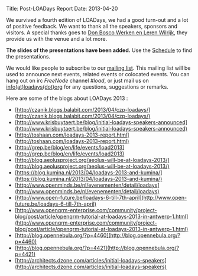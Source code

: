 Title: Post-LOADays Report
Date: 2013-04-20

We survived a fourth edition of LOADays, we had a good turn-out and a lot of positive feedback.
We want to thank all the speakers, sponsors and visitors.
A special thanks goes to [Don Bosco Werken en Leren Wilrijk](http://www.donboscowilrijk.be/site/), they provide us with the venue and a lot more.

__The slides of the presentations have been added.__ Use the [Schedule](/pages/schedule.html) to find the presentations.

We would like people to subscribe to our [mailing list](http://lists.loadays.org/mailman/listinfo/load).
This mailing list will be used to announce next events, related events or colocated events.
You can hang out on irc _FreeNode_ channel _#load_, or just mail us on [info(at)loadays(dot)org](mailto:info@loadays.org) for any questions, suggestions or remarks.

Here are some of the blogs about LOADays 2013 :

-   [http://czanik.blogs.balabit.com/2013/04/czp-loadays/](http://czanik.blogs.balabit.com/2013/04/czp-loadays/)
-   [http://www.krisbuytaert.be/blog/initial-loadays-speakers-announced](http://www.krisbuytaert.be/blog/initial-loadays-speakers-announced)
-   [http://toshaan.com/loadays-2013-report.html](http://toshaan.com/loadays-2013-report.html)
-   [http://grep.be/blog/en/life/events/load2013](http://grep.be/blog/en/life/events/load2013)
-   [http://blog.aeolusproject.org/aeolus-will-be-at-loadays-2013/](http://blog.aeolusproject.org/aeolus-will-be-at-loadays-2013/)
-   [https://blog.kumina.nl/2013/04/loadays-2013-and-kumina/](https://blog.kumina.nl/2013/04/loadays-2013-and-kumina/)
-   [http://www.openminds.be/nl/evenementen/detail/loadays](http://www.openminds.be/nl/evenementen/detail/loadays)
-   [http://www.open-future.be/loadays-6-till-7th-april](http://www.open-future.be/loadays-6-till-7th-april)
-   [http://www.openqrm-enterprise.com/community/project-blog/post/article/openqrm-tutorial-at-loadays-2013-in-antwerp-1.html](http://www.openqrm-enterprise.com/community/project-blog/post/article/openqrm-tutorial-at-loadays-2013-in-antwerp-1.html)
-   [http://blog.opennebula.org/?p=4460](http://blog.opennebula.org/?p=4460)
-   [http://blog.opennebula.org/?p=4421](http://blog.opennebula.org/?p=4421)
-   [http://architects.dzone.com/articles/initial-loadays-speakers](http://architects.dzone.com/articles/initial-loadays-speakers)
